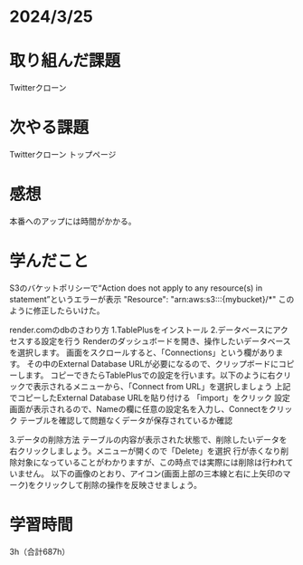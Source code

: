 # 2024/3/25
# 取り組んだ課題
Twitterクローン

# 次やる課題
Twitterクローン トップページ

# 感想
本番へのアップには時間がかかる。


# 学んだこと
S3のバケットポリシーで“Action does not apply to any resource(s) in statement”というエラーが表示
"Resource": "arn:aws:s3:::{mybucket}/*"
このように修正したらいけた。

render.comのdbのさわり方
1.TablePlusをインストール
2.データベースにアクセスする設定を行う
Renderのダッシュボードを開き、操作したいデータベースを選択します。
画面をスクロールすると、「Connections」という欄があります。
その中のExternal Database URLが必要になるので、クリップボードにコピーします。
コピーできたらTablePlusでの設定を行います。以下のように右クリックで表示されるメニューから、「Connect from URL」を選択しましょう
上記でコピーしたExternal Database URLを貼り付ける
「import」をクリック
設定画面が表示されるので、Nameの欄に任意の設定名を入力し、Connectをクリック
テーブルを確認して問題なくデータが保存されているか確認


3.データの削除方法
テーブルの内容が表示された状態で、削除したいデータを右クリックしましょう。メニューが開くので「Delete」を選択
行が赤くなり削除対象になっていることがわかりますが、この時点では実際には削除は行われていません。
以下の画像のとおり、アイコン(画面上部の三本線と右に上矢印のマーク)をクリックして削除の操作を反映させましょう。



# 学習時間
3h（合計687h）
